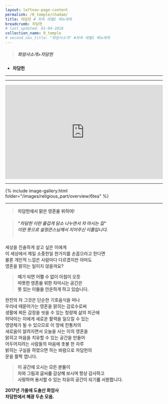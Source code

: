 ```yaml
---
layout: leftnav-page-content
permalink: /0_temple/chadam/
title: 차담헌 # 좌측 레벨2 메뉴제목
breadcrumb: 차담헌 
# last_updated: 01-04-2018 
collection_name: 0_temple
# second_nav_title: "화암사소개" #좌측 레벨1 메뉴제목
---
```


> ##### **화암사소개>차담헌**

* **차담헌**
---
---
<iframe width="100%"
        height="300"
        src="https://youtube.com/embed/eLLwpnl7vKI?t=16"
        frameborder="0"      
        controls="1"  
        allowfullscreen></iframe>

---

{% include image-gallery.html folder="/images/religious_part/overview/6tea" %}

---

> **차담헌에서 맑은 영혼을 위하여!**<br>

> #### *"차담헌 이란 즐겁게 담소 나누면서 차 마시는 집" <br>이란 뜻으로 설정큰스님께서 지어주신 이름입니다.*<br><br>

세상을 진솔하게 살고 싶은 이에게 <br>
이 세상에서 제일 소중한일 한가지를 손꼽으라고 한다면<br>
물론 개인적 느낌은 사람마다 다르겠지만 아마도<br>
영혼을 맑히는 일이지 않을까요?<br>

> **때가 되면 어쩔 수 없이 아침이 오듯<br> 따뜻한 영혼을 위한 차마시는 공간은<br> 뜻 있는 이들을 안온하게 하고 있습니다.**

한잔의 차 그것은 단순한 기호음식을 떠나<br>
우리네 때묻어가는 영혼을 맑히는 감로수로써<br>
생활에 찌든 감정을 씻을 수 있는 청량제 삶의 피곤에<br>
허덕이는 이에게 새로운 활력을 일으킬 수 있는<br>
영양제가 될 수 있으므로 이 땅에 전통차의<br>
새로움이 알려지면서 오늘을 사는 이의 영혼을<br>
맑히고 마음을 치유할 수 있는 공간을 만들어<br>
어두어지려는 사람들의 마음에 촛불 한 자루<br>
밝히는 구실을 하였으면 하는 바람으로 차담헌의<br>
문을 활짝 엽니다.

> **이 공간에 오시는 모든 분들이<br> 차와 그림과 글씨를 감상해 보시며 항상 감사하고<br> 사랑하며 용서할 수 있는 치유의 공간이 되기를 서원합니다.**

**2017년 가을에 도솔산 화암사**<br>
**차담헌에서 혜광 두손 모음.**<br>
